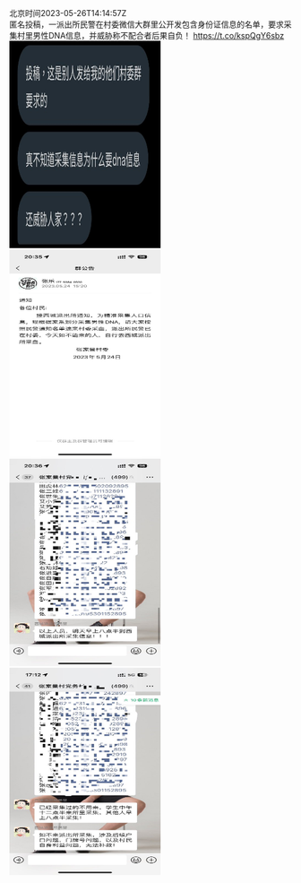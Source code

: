 北京时间2023-05-26T14:14:57Z<br>匿名投稿，一派出所民警在村委微信大群里公开发包含身份证信息的名单，要求采集村里男性DNA信息，并威胁称不配合者后果自负！ https://t.co/kspQgY6sbz<br><img src='/temp/image/2023/u-Month-5/1661979212859822080_0.jpg' width='270' height='370'><img src='/temp/image/2023/u-Month-5/1661979212859822080_1.jpg' width='270' height='370'><img src='/temp/image/2023/u-Month-5/1661979212859822080_2.jpg' width='270' height='370'><img src='/temp/image/2023/u-Month-5/1661979212859822080_3.jpg' width='270' height='370'><br><br>